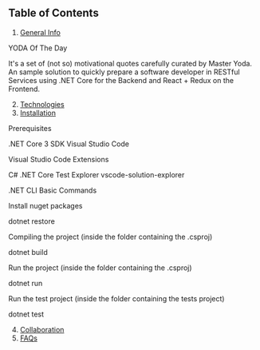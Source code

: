 ## Table of Contents
1. [General Info](#general-info)

YODA Of The Day

It's a set of (not so) motivational quotes carefully curated by Master Yoda.
An sample solution to quickly prepare a software developer in RESTful Services using .NET Core for the Backend and React + Redux on the Frontend.

2. [Technologies](#technologies)
3. [Installation](#installation)

Prerequisites

  .NET Core 3 SDK
  Visual Studio Code
  
Visual Studio Code Extensions

  C#
  .NET Core Test Explorer
  vscode-solution-explorer
  
.NET CLI Basic Commands

Install nuget packages

  dotnet restore
  
Compiling the project (inside the folder containing the .csproj)

  dotnet build
  
Run the project (inside the folder containing the .csproj)

  dotnet run 
  
Run the test project (inside the folder containing the tests project)

  dotnet test
  
4. [Collaboration](#collaboration)
5. [FAQs](#faqs)
